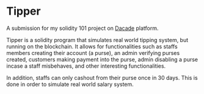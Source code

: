 # Tipper 
A submission for my solidity 101 project on [Dacade](https://dacade.org) platform.

Tipper is a solidity program that simulates real world tipping system, but running on the blockchain.
It allows for functionalities such as staffs members creating their account (a purse), an admin verifying purses created,
customers making payment into the purse, admin disabling a purse incase a staff misbehaves, and other interesting functionalities.

In addition, staffs can only cashout from their purse once in 30 days. This is done in order to simulate real world salary system.
